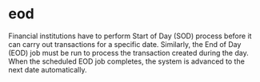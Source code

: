# eod
Financial institutions have to perform Start of Day (SOD) process before it can carry out transactions for a specific date. Similarly, the End of Day (EOD) job must be run to process the transaction created during the day. When the scheduled EOD job completes, the system is advanced to the next date automatically. 
